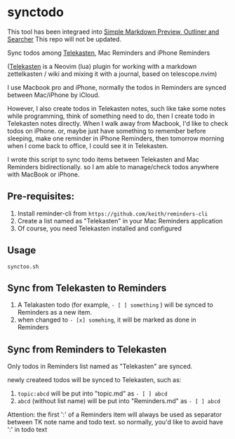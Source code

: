 # synctodo

This tool has been integraed into [Simple Markdown Preview, Outliner and Searcher](https://github.com/cnshsliu/smp.nvim)
This repo will not be updated.


Sync todos among [Telekasten](https://github.com/renerocksai/telekasten.nvim), Mac Reminders and iPhone Reminders

([Telekasten](https://github.com/renerocksai/telekasten.nvim) is a Neovim (lua) plugin for working with a markdown zettelkasten / wiki and mixing it with a journal, based on telescope.nvim)

I use Macbook pro and iPhone, normally the todos in Reminders are synced between Mac/iPhone by iCloud.

However, I also create todos in Telekasten notes, such like take some notes while programming, think of something need to do, then I create todo in Telekasten notes directly. When I walk away from Macbook, I'd like to check todos on iPhone. or, maybe just have something to remember before sleeping, make one reminder in iPhone Reminders, then tomorrow morning when I come back to office, I could see it in Telekasten.

I wrote this script to sync todo items between Telekasten and Mac Reminders bidirectionally.
so I am able to manage/check todos anywhere with MacBook or iPhone.

## Pre-requisites:

1. Install reminder-cli from `https://github.com/keith/reminders-cli`
2. Create a list named as "Telekasten" in your Mac Reminders application
3. Of course, you need Telekasten installed and configured

## Usage

```
synctoo.sh
```

## Sync from Telekasten to Reminders

1. A Telakasten todo (for example, `- [ ] something` ) will be synced to Reminders as a new item.
2. when changed to `- [x] somehing`, it will be marked as done in Reminders

## Sync from Reminders to Telekasten

Only todos in Reminders list named as "Telekasten" are synced.

newly createed todos will be synced to Telekasten, such as:

1. `topic:abcd` will be put into "topic.md" as `- [ ] abcd`
2. `abcd` (without list name) will be put into "Reminders.md" as `- [ ] abcd`

Attention: the first ':' of a Reminders item will always be used as separator between TK note name and todo text. so normally, you'd like to avoid have ':' in todo text
